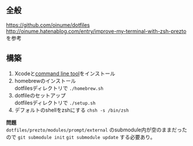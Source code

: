 ## 全般

https://github.com/oinume/dotfiles  
http://oinume.hatenablog.com/entry/improve-my-terminal-with-zsh-prezto  
を参考

## 構築
1. Xcodeと[command line tool](https://developer.apple.com/downloads/index.action)をインストール  
2. homebrewのインストール  
  dotfilesディレクトリで `./homebrew.sh`  
3. dotfileのセットアップ  
  dotfilesディレクトリで `./setup.sh`  
4. デフォルトのshellをzshにする `chsh -s /bin/zsh`

**問題**  
`dotfiles/prezto/modules/prompt/external` のsubmodule内が空のままだったので `git submodule init` `git submodule update` する必要あり。
